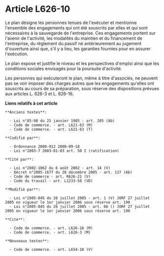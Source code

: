 # Article L626-10

Le plan désigne les personnes tenues de l'exécuter et mentionne l'ensemble des engagements qui ont été souscrits par elles et
qui sont nécessaires à la sauvegarde de l'entreprise. Ces engagements portent sur l'avenir de l'activité, les modalités du
maintien et du financement de l'entreprise, du règlement du passif né antérieurement au jugement d'ouverture ainsi que, s'il
y a lieu, les garanties fournies pour en assurer l'exécution.

Le plan expose et justifie le niveau et les perspectives d'emploi ainsi que les conditions sociales envisagés pour la
poursuite d'activité.

Les personnes qui exécuteront le plan, même à titre d'associés, ne peuvent pas se voir imposer des charges autres que les
engagements qu'elles ont souscrits au cours de sa préparation, sous réserve des dispositions prévues aux articles L. 626-3 et
L. 626-16.

**Liens relatifs à cet article**

	**Anciens textes**:

	  - Loi n°85-98 du 25 janvier 1985 - art. 205 (Ab)
	  - Code de commerce. - art. L621-63 (M)
	  - Code de commerce. - art. L621-63 (T)

	**Codifié par**:

	  - Ordonnance 2000-912 2000-09-18
	  - Loi n°2003-7 2003-01-03 art. 50 I (ratification)

	**Cité par**:

	  - Loi n°2002-1062 du 6 août 2002 - art. 14 (V)
	  - Décret n°2005-1677 du 28 décembre 2005 - art. 137 (Ab)
	  - Code de commerce - art. R626-21 (V)
	  - Code du travail - art. L1233-58 (VD)

	**Modifié par**:

	  - Loi n°2005-845 du 26 juillet 2005 - art. 1 (V) JORF 27 juillet 2005 en vigueur le 1er janvier 2006 sous réserve art. 190
	  - Loi n°2005-845 du 26 juillet 2005 - art. 66 () JORF 27 juillet 2005 en vigueur le 1er janvier 2006 sous réserve art. 190

	**Cite**:

	  - Code de commerce. - art. L626-16 (M)
	  - Code de commerce. - art. L626-3 (M)

	**Nouveaux textes**:

	  - Code de commerce. - art. L654-10 (V)
